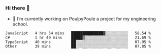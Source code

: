 ### Hi there 👋
- 🔭 I’m currently working on PoulpyPoule a project for my engineering school.


<!--START_SECTION:waka-->

```text
JavaScript   4 hrs 54 mins   ██████████████▓░░░░░░░░░░   58.54 %
C#           1 hr 49 mins    █████▒░░░░░░░░░░░░░░░░░░░   21.69 %
TypeScript   40 mins         ██░░░░░░░░░░░░░░░░░░░░░░░   07.95 %
Other        39 mins         ██░░░░░░░░░░░░░░░░░░░░░░░   07.85 %
```

<!--END_SECTION:waka-->

<!--
**killian-mannarelli/killian-mannarelli** is a ✨ _special_ ✨ repository because its `README.md` (this file) appears on your GitHub profile.

Here are some ideas to get you started:

- 🔭 I’m currently working on ...
- 🌱 I’m currently learning ...
- 👯 I’m looking to collaborate on ...
- 🤔 I’m looking for help with ...
- 💬 Ask me about ...
- 📫 How to reach me: ...
- 😄 Pronouns: ...
- ⚡ Fun fact: ...
-->
